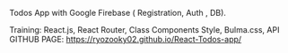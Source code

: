 Todos App with Google Firebase ( Registration, Auth , DB).

Training: React.js, React Router, Class Components Style, Bulma.css, API
 
 GITHUB PAGE: https://ryozooky02.github.io/React-Todos-app/
